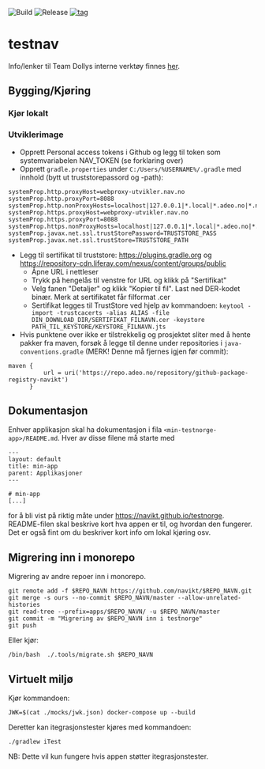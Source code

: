 ![Build](https://github.com/navikt/testnorge/workflows/Build/badge.svg)
![Release](https://github.com/navikt/testnorge/workflows/Release/badge.svg)
[![tag](https://img.shields.io/github/v/tag/navikt/testnorge)](https://github.com/navikt/testnorge/releases)

# testnav

Info/lenker til Team Dollys interne verktøy finnes [her](https://navikt.github.io/testnorge/).

## Bygging/Kjøring
### Kjør lokalt
### Utviklerimage
- Opprett Personal access tokens i Github og legg til token som systemvariabelen NAV_TOKEN (se forklaring over)
- Opprett `gradle.properties` under `C:/Users/%USERNAME%/.gradle` med innhold (bytt ut truststorepassord og -path):
```
systemProp.http.proxyHost=webproxy-utvikler.nav.no
systemProp.http.proxyPort=8088
systemProp.http.nonProxyHosts=localhost|127.0.0.1|*.local|*.adeo.no|*.nav.no|*.aetat.no|*.devillo.no|*.oera.no|*devel
systemProp.https.proxyHost=webproxy-utvikler.nav.no
systemProp.https.proxyPort=8088
systemProp.https.nonProxyHosts=localhost|127.0.0.1|*.local|*.adeo.no|*.nav.no|*.aetat.no|*.devillo.no|*.oera.no|*devel
systemProp.javax.net.ssl.trustStorePassword=TRUSTSTORE_PASS
systemProp.javax.net.ssl.trustStore=TRUSTSTORE_PATH
```
- Legg til sertifikat til truststore: https://plugins.gradle.org og https://repository-cdn.liferay.com/nexus/content/groups/public 
    - Åpne URL i nettleser
    - Trykk på hengelås til venstre for URL og klikk på "Sertifikat"
    - Velg fanen "Detaljer" og klikk "Kopier til fil". Last ned DER-kodet binær. Merk at sertifikatet får filformat .cer
    - Sertifikat legges til TrustStore ved hjelp av kommandoen:
        ``keytool -import -trustcacerts -alias ALIAS -file DIN_DOWNLOAD_DIR/SERTIFIKAT_FILNAVN.cer -keystore PATH_TIL_KEYSTORE/KEYSTORE_FILNAVN.jts``
- Hvis punktene over ikke er tilstrekkelig og prosjektet sliter med å hente pakker fra maven, forsøk å legge til denne 
under repositories i `java-conventions.gradle` (MERK! Denne må fjernes igjen før commit):
``` 
maven {
          url = uri('https://repo.adeo.no/repository/github-package-registry-navikt')
      }
```
## Dokumentasjon
Enhver applikasjon skal ha dokumentasjon i fila `<min-testnorge-app>/README.md`. Hver av disse filene må starte med
```
---
layout: default
title: min-app
parent: Applikasjoner
---

# min-app
[...]
```
for å bli vist på riktig måte under https://navikt.github.io/testnorge.
README-filen skal beskrive kort hva appen er til, og hvordan den fungerer. Det er også fint om du beskriver kort
info om lokal kjøring osv.

## Migrering inn i monorepo

Migrering av andre repoer inn i monorepo.
```
git remote add -f $REPO_NAVN https://github.com/navikt/$REPO_NAVN.git
git merge -s ours --no-commit $REPO_NAVN/master --allow-unrelated-histories
git read-tree --prefix=apps/$REPO_NAVN/ -u $REPO_NAVN/master
git commit -m "Migrering av $REPO_NAVN inn i testnorge"
git push
```

Eller kjør:
```
/bin/bash  ./.tools/migrate.sh $REPO_NAVN
```

## Virtuelt miljø 
Kjør kommandoen: 

```
JWK=$(cat ./mocks/jwk.json) docker-compose up --build
```

Deretter kan itegrasjonstester kjøres med kommandoen: 

```
./gradlew iTest
```

NB: Dette vil kun fungere hvis appen støtter itegrasjonstester.
